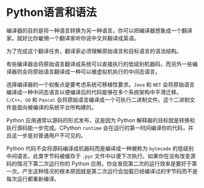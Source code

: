 # Python语言和语法

编译器的目的是将一种语言转换为另一种语言。你可以把编译器想象成一个翻译家。就好比你雇佣一个翻译家听你说中文并翻译成英语。

为了完成这个翻译任务，翻译家必须理解原始语言和目标语言的语法结构。

有些编译器会将原始语言翻译成系统可以直接执行的低级别机器码，而另外一些编译器则会将原始语言翻译成一种可以被虚拟机执行的中间态语言。

选择编译器的一个权衡点是要考虑系统可移植性要求。`Java` 和 `NET` 会将原始语言编译成一种中间态语言以便编译后的代码能够在多个系统架构中平滑迁移。`C/C++`、`GO` 和 `Pascal` 会将原始语言编译成一个可执行二进制文件。这个二进制文件是面向被编译的系统平台所构建的。

Python 应用通常以源码的形式发布，这是因为 Python 解释器的目标就是转换和执行源码能一步完成。CPython `runtime` 会在运行的第一时间编译你的代码，并且这一步是对普通用户不可见的。

Python 代码不会将源码编译成机器码而是编译成一种被称为 `bytecode` 的低级别中间语言。此类字节码被缓存于 `.pyc` 文件中以便下次执行。如果你在没有改变源码的情况下第二次运行你的 Python 应用，你会发现第二次的运行效率是要好于第一次。产生这种情况的根本原因就是第二次运行会加载已经编译过的字节码而不是每次运行都重新编译。
